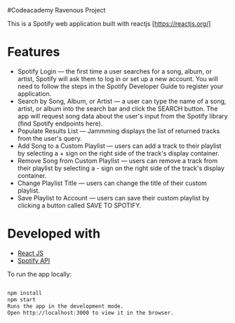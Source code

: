 #Codeacademy Ravenous Project

This is a Spotify web application built with reactjs [https://reactjs.org/]  

# Features

* Spotify Login — the first time a user searches for a song, album, or artist, Spotify will ask them to log in or set up a new account. You will need to follow the steps in the Spotify Developer Guide to register your application.
* Search by Song, Album, or Artist — a user can type the name of a song, artist, or album into the search bar and click the SEARCH button. The app will request song data about the user's input from the Spotify library (find Spotify endpoints here).
* Populate Results List — Jammming displays the list of returned tracks from the user's query.
* Add Song to a Custom Playlist — users can add a track to their playlist by selecting a + sign on the right side of the track's display container.
* Remove Song from Custom Playlist — users can remove a track from their playlist by selecting a - sign on the right side of the track's display container.
* Change Playlist Title — users can change the title of their custom playlist.
* Save Playlist to Account — users can save their custom playlist by clicking a button called SAVE TO SPOTIFY.
# Developed with
* [React JS](https://reactjs.org/)  
* [Spotify API](https://developer.spotify.com/documentation/web-api/)


<!-- # Screenshots

## Main Page 



## Search Page -->


To run the app locally:

```bash

npm install
npm start
Runs the app in the development mode.
Open http://localhost:3000 to view it in the browser.
```
